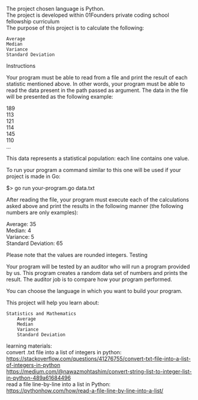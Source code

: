 The project chosen language is Python.  
The project is developed within 01Founders private coding school fellowship curriculum  
The purpose of this project is to calculate the following:  

    Average
    Median
    Variance
    Standard Deviation

Instructions

Your program must be able to read from a file and print the result of each statistic mentioned above. In other words, your program must be able to read the data present in the path passed as argument. The data in the file will be presented as the following example:

189  
113  
121  
114  
145  
110  
...

This data represents a statistical population: each line contains one value.

To run your program a command similar to this one will be used if your project is made in Go:

$> go run your-program.go data.txt

After reading the file, your program must execute each of the calculations asked above and print the results in the following manner (the following numbers are only examples):  

Average: 35  
Median: 4  
Variance: 5  
Standard Deviation: 65  

Please note that the values are rounded integers.
Testing

Your program will be tested by an auditor who will run a program provided by us. This program creates a random data set of numbers and prints the result. The auditor job is to compare how your program performed.

You can choose the language in which you want to build your program.

This project will help you learn about:

    Statistics and Mathematics
        Average
        Median
        Variance
        Standard Deviation  

learning materials:  
convert .txt file into a list of integers in python:  
        https://stackoverflow.com/questions/41276755/convert-txt-file-into-a-list-of-integers-in-python  
        https://medium.com/@nawazmohtashim/convert-string-list-to-integer-list-in-python-489a61684496  
read a file line-by-line into a list in Python: 
        https://pythonhow.com/how/read-a-file-line-by-line-into-a-list/  

